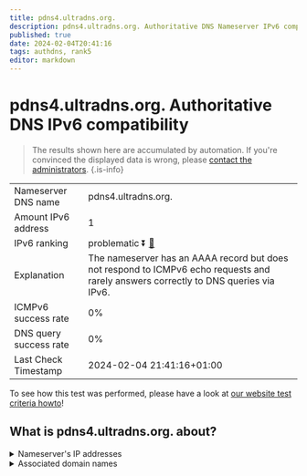 ```yaml
---
title: pdns4.ultradns.org.
description: pdns4.ultradns.org. Authoritative DNS Nameserver IPv6 compatibility
published: true
date: 2024-02-04T20:41:16
tags: authdns, rank5
editor: markdown
---
```


# pdns4.ultradns.org. Authoritative DNS IPv6 compatibility

> The results shown here are accumulated by automation. If you're convinced the displayed data is wrong, please [contact the administrators](/howto/chat). 
{.is-info}




|   |   |
| - | - |
| Nameserver DNS name | pdns4.ultradns.org.
| Amount IPv6 address | 1
| IPv6 ranking | problematic :arrow_double_down: [🔗](/howto/ranking) |
| Explanation | The nameserver has an AAAA record but does not respond to ICMPv6 echo requests and rarely answers correctly to DNS queries via IPv6. |
| ICMPv6 success rate | 0%|
| DNS query success rate | 0% |
| Last Check Timestamp | 2024-02-04 21:41:16+01:00 |

To see how this test was performed, please have a look at [our website test criteria howto](/howto/testcriteria/authdns)!


## What is pdns4.ultradns.org. about?




<details>
<summary>Nameserver's IP addresses</summary>

2001:502:4612::1

</details>



<details>
<summary>Associated domain names</summary>

www.crave.ca

</details>
